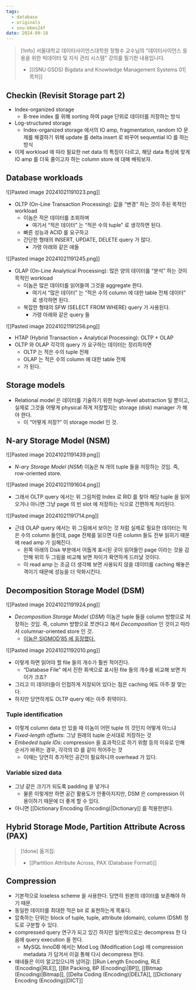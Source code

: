 ```yaml
---
tags:
  - database
  - originals
  - snu-bkms24f
date: 2024-09-18
---
```

> [!info] 서울대학교 데이터사이언스대학원 정형수 교수님의 "데이터사이언스 응용을 위한 빅데이터 및 지식 관리 시스템" 강의를 필기한 내용입니다.
> - [[(SNU GSDS) Bigdata and Knowledge Management Systems 01|목차]]

## Checkin (Revisit Storage part 2)

- Index-organized storage
	- B-tree index 를 위해 sorting 하여 page 단위로 데이터를 저장하는 방식
- Log-structured storage
	- Index-organized storage 에서의 IO amp, fragmentation, random IO 문제를 해결하기 위해 update 를 delta insert 로 바꾸어 sequential IO 를 하는 방식
- 이제 workload 에 따라 필요한 net data 의 특징이 다르고, 해당 data 특성에 맞게 IO amp 를 더욱 줄이고자 하는 column store 에 대해 배워보자.

## Database workloads

![[Pasted image 20241021191023.png]]

- OLTP (On-Line Transaction Processing): 값을 “변경” 하는 것이 주된 목적인 workload
	- 이놈은 적은 데이터를 조회하며
		- 여기서 “적은 데이터” 는 “적은 수의 tuple” 로 생각하면 된다.
	- 빠른 성능과 ACID 를 요구하고
	- 간단한 형태의 INSERT, UPDATE, DELETE query 가 많다.
		- 가령 아래와 같은 애들

![[Pasted image 20241021191245.png]]

- OLAP (On-Line Analytical Processing): 많은 양의 데이터를 “분석” 하는 것이 목적인 workload
	- 이놈은 많은 데이터를 읽어들여 그것을 aggregate 한다.
		- 여기서 “많은 데이터” 는 “적은 수의 column 에 대한 table 전체 데이터” 로 생각하면 된다.
	- 복잡한 형태의 SFW (SELECT FROM WHERE) query 가 사용된다.
		- 가령 아래와 같은 query 들

![[Pasted image 20241021191256.png]]

- HTAP (Hybrid Transaction + Analytical Processing): OLTP + OLAP
- OLTP 와 OLAP 각각의 query 가 요구하는 데이터는 정리하자면
	- OLTP 는 적은 수의 tuple 전체
	- OLAP 는 적은 수의 column 에 대한 table 전체
	- 가 된다.

## Storage models

- Relational model 은 데이터를 기술하기 위한 high-level abstraction 일 뿐이고, 실제로 그것을 어떻게 physical 하게 저장할지는 storage (disk) manager 가 해야 한다.
	- 이 “어떻게 저장?” 이 storage model 인 것.

## N-ary Storage Model (NSM)

![[Pasted image 20241021191439.png]]

- _N-ary Storage Model_ (_NSM_) 이놈은 N 개의 tuple 들을 저장하는 것임. 즉, row-oriented store.

![[Pasted image 20241021191604.png]]

- 그래서 OLTP query 에서는 위 그림처럼 Index 로 RID 를 찾아 해당 tuple 을 읽어오거나 아니면 그냥 page 의 빈 slot 에 저장하는 식으로 간편하게 처리된다.

![[Pasted image 20241021191714.png]]

- 근데 OLAP query 에서는 위 그림에서 보이는 것 처럼 실제로 필요한 데이터는 적은 수의 column 들인데, page 전체를 읽으면 다른 column 들도 전부 읽히기 때문에 read amp 가 심해진다.
	- 왼쪽 아래의 Disk 부분에서 어둡게 표시된 곳이 읽어들인 page 이라는 것을 감안해 위의 두 그림을 비교해 보면 차이가 확연하게 드러날 것이다.
	- 이 read amp 는 조금 더 생각해 보면 사용되지 않을 데이터를 caching 해놓은 격이기 때문에 성능을 더 악화시킨다.

## Decomposition Storage Model (DSM)

![[Pasted image 20241021191924.png]]

- _Decomposition Storage Model_ (_DSM_) 이놈은 tuple 들을 column 방향으로 저장하는 것임. 즉, column 방향으로 쪼갠다고 해서 _Decomposition_ 인 것이고 따라서 columnar-oriented store 인 것.
	- [이놈은 SIGMOD’85 에 등장했다.](https://dl.acm.org/doi/10.1145/971699.318923)

![[Pasted image 20241021192010.png]]

- 이렇게 하면 읽어야 할 file 들의 개수가 훨씬 적어진다.
	- “Database File” 에서 진한 회색으로 표시된 file 들의 개수를 비교해 보면 차이가 크죠?
- 그리고 이 데이터들이 인접하게 저장되어 있다는 점은 caching 에도 아주 잘 맞는다.
- 하지만 당연하게도 OLTP query 에는 아주 쥐약이다.

### Tuple identification

- 이렇게 column data 만 있을 때 이놈이 어떤 tuple 의 것인지 어떻게 아느냐
- *Fixed-length offsets*: 그냥 원래의 tuple 순서대로 저장하는 것
- *Embeded tuple IDs*: compression 을 효과적으로 하기 위함 등의 이유로 인해 순서가 바뀌는 경우, 각각의 ID 를 같이 적어주는 것
	- 이때는 당연히 추가적인 공간이 필요하니까 overhead 가 있다.

### Variable sized data

- 그냥 같은 크기가 되도록 padding 을 넣거나
	- 물론 이렇게만 하면 공간 활용도가 안좋아지지만, DSM 은 compression 이 용이하기 때문에 더 좋게 할 수 있다.
- 아니면 [[Dictionary Encoding (Encoding)|Dictionary]] 를 적용한댄다.

## Hybrid Storage Mode, Partition Attribute Across (PAX)

> [!done] 옮겨짐:
> - [[Partition Attribute Across, PAX (Database Format)]]

## Compression

- 기본적으로 loseless scheme 을 사용한다. 당연히 원본의 데이터를 보존해야 하기 때문.
- 동일한 데이터를 최대한 적은 bit 로 표현하는게 목표다.
- 압축하는 단위는 block of tuple, tuple, attribute (domain), column (DSM) 정도로 구분할 수 있다.
- compressed query 연구가 되고 있긴 하지만 일반적으로는 decompress 한 다음에 query execution 을 한다.
	- MySQL InnoDB 에서는 Mod Log (Modification Log) 에 compression metadata 가 담겨서 이걸 통해 다시 decompress 한다.
- 얘네들은 이미 알고있으니까 넘어감: [[Run Length Encoding, RLE (Encoding)|RLE]], [[Bit Packing, BP (Encoding)|BP]], [[Bitmap (Encoding)|Bitmap]], [[Delta Coding (Encoding)|DELTA]], [[Dictionary Encoding (Encoding)|DICT]]